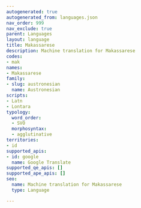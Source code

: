 ```yaml
---
autogenerated: true
autogenerated_from: languages.json
nav_order: 999
nav_exclude: true
parent: Languages
layout: language
title: Makassarese
description: Machine translation for Makassarese
codes:
- mak
names:
- Makassarese
family:
- slug: austronesian
  name: Austronesian
scripts:
- Latn
- Lontara
typology:
  word_order:
  - SVO
  morphosyntax:
  - agglutinative
territories:
- id
supported_apis:
- id: google
  name: Google Translate
supported_qe_apis: []
supported_ape_apis: []
seo:
  name: Machine translation for Makassarese
  type: Language

---
```


